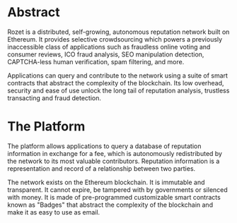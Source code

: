 # Abstract

Rozet is a distributed, self-growing, autonomous reputation network built on Ethereum. It provides selective crowdsourcing which powers a previously inaccessible class of applications such as fraudless online voting and consumer reviews, ICO fraud analysis, SEO manipulation detection, CAPTCHA-less human verification, spam filtering, and more.

Applications can query and contribute to the network using a suite of smart contracts that abstract the complexity of the blockchain. Its low overhead, security and ease of use unlock the long tail of reputation analysis, trustless transacting and fraud detection.


# The Platform

The platform allows applications to query a database of reputation information in exchange for a fee, which is autonomously redistributed by the network to its most valuable contributors. Reputation information is a representation and record of a relationship between two parties. 

The network exists on the Ethereum blockchain. It is immutable and transparent. It cannot expire, be tampered with by governments or silenced with money. It is made of pre-programmed customizable smart contracts known as "Badges" that abstract the complexity of the blockchain and make it as easy to use as email.
